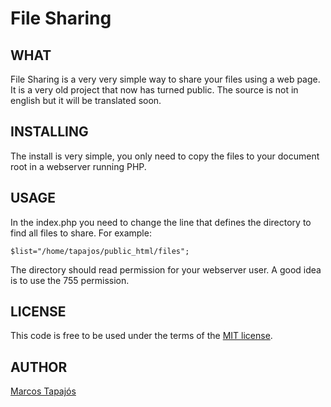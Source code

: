 # File Sharing

## WHAT

File Sharing is a very very simple way to share your files using a web page.
It is a very old project that now has turned public. The source is not in english but it will be translated soon.

## INSTALLING

The install is very simple, you only need to copy the files to your document root in a webserver running PHP.

## USAGE

In the index.php you need to change the line that defines the directory to find all files to share. For example:

	$list="/home/tapajos/public_html/files";
	
The directory should read permission for your webserver user. A good idea is to use the 755 permission.

## LICENSE

This code is free to be used under the terms of the [MIT license][mit].

## AUTHOR

[Marcos Tapajós][t]

[t]:http://www.improveit.com.br/en/company/tapajos
[mit]:	http://www.opensource.org/licenses/mit-license.php